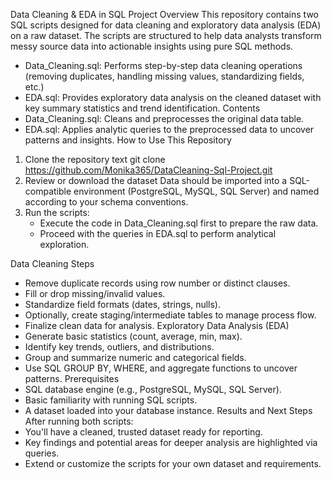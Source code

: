 Data Cleaning & EDA in SQL
Project Overview
This repository contains two SQL scripts designed for data cleaning and exploratory data analysis (EDA) on a raw dataset. The scripts are structured to help data analysts transform messy source data into actionable insights using pure SQL methods.
* Data_Cleaning.sql: Performs step-by-step data cleaning operations (removing duplicates, handling missing values, standardizing fields, etc.)
* EDA.sql: Provides exploratory data analysis on the cleaned dataset with key summary statistics and trend identification.
Contents
* Data_Cleaning.sql: Cleans and preprocesses the original data table.
* EDA.sql: Applies analytic queries to the preprocessed data to uncover patterns and insights.
How to Use This Repository
1. Clone the repository text git clone https://github.com/Monika365/DataCleaning-Sql-Project.git
2. Review or download the dataset Data should be imported into a SQL-compatible environment (PostgreSQL, MySQL, SQL Server) and named according to your schema conventions. 
3. Run the scripts:
    * Execute the code in Data_Cleaning.sql first to prepare the raw data.
    * Proceed with the queries in EDA.sql to perform analytical exploration.

Data Cleaning Steps
* Remove duplicate records using row number or distinct clauses.
* Fill or drop missing/invalid values.
* Standardize field formats (dates, strings, nulls).
* Optionally, create staging/intermediate tables to manage process flow.
* Finalize clean data for analysis.
Exploratory Data Analysis (EDA)
* Generate basic statistics (count, average, min, max).
* Identify key trends, outliers, and distributions.
* Group and summarize numeric and categorical fields.
* Use SQL GROUP BY, WHERE, and aggregate functions to uncover patterns.
Prerequisites
* SQL database engine (e.g., PostgreSQL, MySQL, SQL Server).
* Basic familiarity with running SQL scripts.
* A dataset loaded into your database instance.
Results and Next Steps
After running both scripts:
* You'll have a cleaned, trusted dataset ready for reporting.
* Key findings and potential areas for deeper analysis are highlighted via queries.
* Extend or customize the scripts for your own dataset and requirements.

